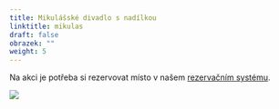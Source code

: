 ```yaml
---
title: Mikulášské divadlo s nadílkou
linktitle: mikulas
draft: false
obrazek: ""
weight: 5
---
```

Na akci je potřeba si rezervovat místo v našem [rezervačním systému](https://brezanek.webooker.eu/).

![](/assets/media/mikulas_baner.jpg)